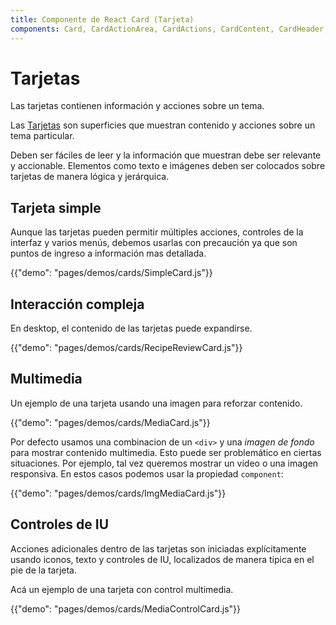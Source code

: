```yaml
---
title: Componente de React Card (Tarjeta)
components: Card, CardActionArea, CardActions, CardContent, CardHeader, CardMedia, Collapse, Paper
---
```

# Tarjetas

<p class="description">Las tarjetas contienen información y acciones sobre un tema.</p>

Las [Tarjetas](https://material.io/design/components/cards.html) son superficies que muestran contenido y acciones sobre un tema particular.

Deben ser fáciles de leer y la información que muestran debe ser relevante y accionable. Elementos como texto e imágenes deben ser colocados sobre tarjetas de manera lógica y jerárquica.

## Tarjeta simple

Aunque las tarjetas pueden permitir múltiples acciones, controles de la interfaz y varios menús, debemos usarlas con precaución ya que son puntos de ingreso a información mas detallada.

{{"demo": "pages/demos/cards/SimpleCard.js"}}

## Interacción compleja

En desktop, el contenido de las tarjetas puede expandirse.

{{"demo": "pages/demos/cards/RecipeReviewCard.js"}}

## Multimedia

Un ejemplo de una tarjeta usando una imagen para reforzar contenido.

{{"demo": "pages/demos/cards/MediaCard.js"}}

Por defecto usamos una combinacion de un `<div>` y una *imagen de fondo* para mostrar contenido multimedia. Esto puede ser problemático en ciertas situaciones. Por ejemplo, tal vez queremos mostrar un vídeo o una imagen responsiva. En estos casos podemos usar la propiedad `component`:

{{"demo": "pages/demos/cards/ImgMediaCard.js"}}

## Controles de IU

Acciones adicionales dentro de las tarjetas son iniciadas explícitamente usando iconos, texto y controles de IU, localizados de manera típica en el pie de la tarjeta.

Acá un ejemplo de una tarjeta con control multimedia.

{{"demo": "pages/demos/cards/MediaControlCard.js"}}
